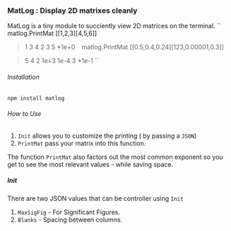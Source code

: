 ### MatLog : Display 2D matrixes cleanly

MatLog is a tiny module to succiently view 2D matrices on the terminal.
``
matlog.PrintMat [[1,2,3][4,5,6]]

> 1 3 4
  2 3 5
 *1e+0
``
``
matlog.PrintMat [[0.5,0.4,0.24][123,0.00001,0.3]]

>   5    4 2
 1e+3 1e-4 3
*1e-1
 ``
###### Installation

```
npm install matlog
```
###### How to Use

1. `Init` allows you to customize the printing ( by passing a `JSON`)
2. `PrintMat` pass your matrix into this function.


The function `PrintMat` also factors out the most common exponent so you get to see the most relevant values - while saving space. 

##### Init 

There are two JSON values that can be controller using `Init`

1. `MaxSigFig` - For Significant Figures.
2. `Blanks`    - Spacing between columns.

